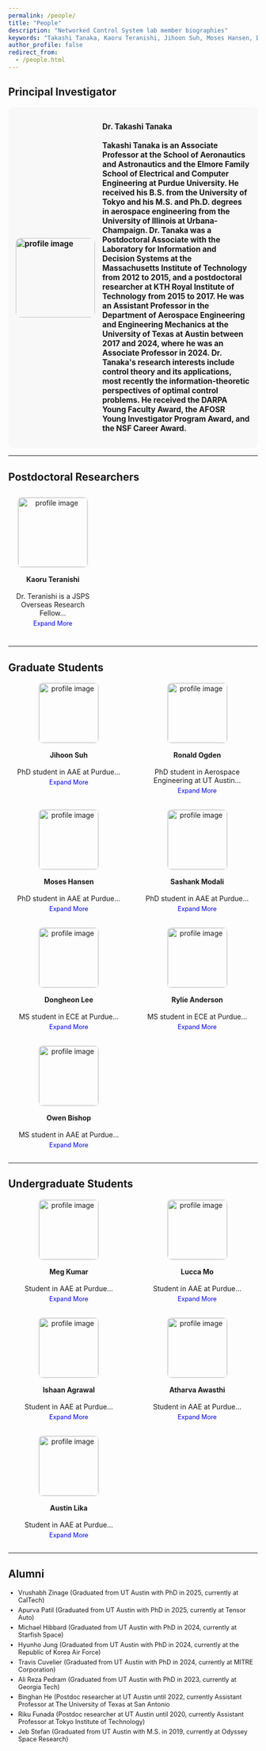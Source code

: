 ```yaml
---
permalink: /people/
title: "People"
description: "Networked Control System lab member biographies"
keywords: "Takashi Tanaka, Kaoru Teranishi, Jihoon Suh, Moses Hansen, Dongheon Lee, Apurva Patil, Ronald Ogden, Rylie Anderson"
author_profile: false
redirect_from:
  - /people.html
---
```


<style>
.grid-container {
    display: grid;
    gap: 20px;
    justify-content: center;
}

.principal-investigator {
    display: flex;
    align-items: center;
    font-size: 1.1em;
    font-weight: bold;
    background-color: #f8f8f8;
    padding: 15px;
    border-radius: 10px;
    margin-bottom: 15px;
}

.principal-investigator img {
    width: 160px;
    height: auto;
    border-radius: 10px;
    margin-right: 15px;
}

.postdocs-grid {
    display: grid;
    grid-template-columns: repeat(3, minmax(180px, 1fr));
    gap: 15px;
    text-align: center;
}

.postdocs-grid .person-box img {
    width: 140px;
    height: auto;
    border: 2px solid #f0f0f0;
    border-radius: 10px;
}

.postdocs-grid .person-box {
    font-size: 1em;
    padding: 10px;
}

.graduate-grid {
    display: grid;
    grid-template-columns: repeat(auto-fill, minmax(200px, 1fr));
    gap: 15px;
    background: none;
    padding: 0;
}

.undergrad-grid {
    display: grid;
    grid-template-columns: repeat(auto-fill, minmax(200px, 1fr));
    gap: 15px;
    background: none;
    padding: 0;
}

.person-box {
    background: none;
    padding: 0;
    text-align: center;
    border-radius: 0;
}

.person-box img {
    width: 120px;
    height: auto;
    border: 2px solid #f0f0f0;
    border-radius: 10px;
}

.read-more {
    color: blue;
    cursor: pointer;
    font-size: 0.9em;
    display: block;
    margin-top: 5px;
}

.full-bio {
    display: none;
    font-size: 0.9em;
}

.alumni ul {
    list-style-type: disc;
    padding-left: 20px;
    margin: 10px 0;
}

.alumni li {
    margin-bottom: 5px;
    font-size: 0.9em;
}
</style>

<script>
function toggleBio(id) {
    var shortBio = document.getElementById("short-" + id);
    var fullBio = document.getElementById("full-" + id);
    var button = document.getElementById("btn-" + id);

    if (fullBio.style.display === "none") {
        fullBio.style.display = "block";
        shortBio.style.display = "none";
        button.innerText = "Show Less";
    } else {
        fullBio.style.display = "none";
        shortBio.style.display = "inline";
        button.innerText = "Expand More";
    }
}
</script>

## Principal Investigator
<div class="principal-investigator">
  <img src="/images/tanaka-199x300.jpg" alt="profile image">
  <p>
    <strong>Dr. Takashi Tanaka</strong><br><br>
    Takashi Tanaka is an Associate Professor at the School of Aeronautics and Astronautics and the Elmore Family School of Electrical and Computer Engineering at Purdue University.
He received his B.S. from the University of Tokyo and his M.S. and Ph.D. degrees in aerospace engineering from the University of Illinois at Urbana-Champaign.  Dr. Tanaka was a Postdoctoral Associate with the Laboratory for Information and Decision Systems at the Massachusetts Institute of Technology from 2012 to 2015, and a postdoctoral researcher at KTH Royal Institute of Technology from 2015 to 2017. He was an Assistant Professor in the Department of Aerospace Engineering and Engineering Mechanics at the University of Texas at Austin between 2017 and 2024, where he was an Associate Professor in 2024. Dr. Tanaka's research interests include control theory and its applications, most recently the information-theoretic perspectives of optimal control problems. He received the DARPA Young Faculty Award, the AFOSR Young Investigator Program Award, and the NSF Career Award.
  </p>
</div>

---

## Postdoctoral Researchers
<div class="postdocs-grid">
  <div class="person-box">
    <img src="/images/profile_zoom-1-240x300.png" alt="profile image">
    <p>
      <strong>Kaoru Teranishi</strong><br><br>
      <span id="short-kaoru">Dr. Teranishi is a JSPS Overseas Research Fellow...</span>
      <span id="full-kaoru" class="full-bio">
        of the Japan Society for the Promotion of Science and a visiting scholar at the School of Aeronautics and Astronautics at Purdue University. He received his Ph.D. in mechanical and intelligent systems engineering from the University of Electro-Communications, Tokyo, Japan, in 2024. <a href="https://kaoruteranishi.xyz/">Website</a>
      </span>
      <span id="btn-kaoru" class="read-more" onclick="toggleBio('kaoru')">Expand More</span>
    </p>
  </div>
</div>

---

## Graduate Students
<div class="graduate-grid">

  <div class="person-box">
    <img src="/images/jihoon.jpeg" alt="profile image">
    <p>
      <strong>Jihoon Suh</strong><br><br>
      <span id="short-jihoon">PhD student in AAE at Purdue...</span>
      <span id="full-jihoon" class="full-bio">
        My current research is on encrypted control, where the objective is to protect the privacy of sensitive data such as personal, financial, or strategically valuable information while they are being processed by a control system. I served in the US Army for 6 years. <a href="https://jsuh9.github.io/">Website</a>
      </span>
      <span id="btn-jihoon" class="read-more" onclick="toggleBio('jihoon')">Expand More</span>
    </p>
  </div>

  <div class="person-box">
    <img src="/images/ronnie.jpg" alt="profile image">
    <p>
      <strong>Ronald Ogden</strong><br><br>
      <span id="short-ronnie">PhD student in Aerospace Engineering at UT Austin...</span>
      <span id="full-ronnie" class="full-bio">
        My research interests include event-based estimation and stochastic control. Prior to coming to UT, I was a flight test engineer at Wisk Aero, where I tested autonomous eVTOL aircraft. In my free time, I enjoy climbing, language learning, and puzzle solving.
      </span>
      <span id="btn-ronnie" class="read-more" onclick="toggleBio('ronnie')">Expand More</span>
    </p>
  </div>

  <div class="person-box">
    <img src="/images/moses.jpg" alt="profile image">
    <p>
      <strong>Moses Hansen</strong><br><br>
      <span id="short-moses">PhD student in AAE at Purdue...</span>
      <span id="full-moses" class="full-bio">
        Moses is a PhD student in the School of Aeronautics and Astronautics at Purdue University. He earned his Bachelor’s degree in Mathematics from Brigham Young University in 2024, where he applied deep learning methods on the computer vision team in the Record Linking Lab. He also worked with the Air Force Research Laboratory, developing deep reinforcement learning techniques for competitive, high-stakes multi-agent satellite control scenarios. His current research combines information theory with classical control to design autonomous systems capable of deception-resistant path planning in competitive, multi-agent environments. In his free time, he enjoys cooking, lifting weights, and spending time outdoors.
      </span>
      <span id="btn-moses" class="read-more" onclick="toggleBio('moses')">Expand More</span>
    </p>
  </div>

  <div class="person-box">
    <img src="/images/sashank.jpg" alt="profile image">
    <p>
      <strong>Sashank Modali</strong><br><br>
      <span id="short-sashank">PhD student in AAE at Purdue...</span>
      <span id="full-sashank" class="full-bio">
        My research interests lie at the intersection of robotics, multi-agent systems, and stochastic control. Prior to joining Purdue, I completed my Bachelor's degree in Aerospace Engineering from IIT Madras, India. In my spare time, I enjoy playing squash and traveling.
      </span>
      <span id="btn-sashank" class="read-more" onclick="toggleBio('sashank')">Expand More</span>
    </p>
  </div>

  <div class="person-box">
    <img src="/images/dongheon.jpeg" alt="profile image">
    <p>
      <strong>Dongheon Lee</strong><br><br>
      <span id="short-dongheon">MS student in ECE at Purdue...</span>
      <span id="full-dongheon" class="full-bio">
        My research interests include task allocation and path planning for multi-agent systems. Prior to coming to Purdue, I worked as a software engineer at EpiSci and Applied Intuition, where I developed autonomous small UAV applications. In my free time, I enjoy playing soccer, running, and watching movies.
      </span>
      <span id="btn-dongheon" class="read-more" onclick="toggleBio('dongheon')">Expand More</span>
    </p>
  </div>

  <div class="person-box">
    <img src="/images/rylie.png" alt="profile image">
    <p>
      <strong>Rylie Anderson</strong><br><br>
      <span id="short-rylie">MS student in ECE at Purdue...</span>
      <span id="full-rylie" class="full-bio">
        My research interests are in control theory and aerospace. Prior to joining Purdue, I completed my Bachelor's in Computer Science at the US Air Force Academy. Outside of research and classes, I enjoy running, reading, and jiu-jitsu.
      </span>
      <span id="btn-rylie" class="read-more" onclick="toggleBio('rylie')">Expand More</span>
    </p>
  </div>

  <div class="person-box">
    <img src="/images/owen.PNG" alt="profile image">
    <p>
      <strong>Owen Bishop</strong><br><br>
      <span id="short-owen">MS student in AAE at Purdue...</span>
      <span id="full-owen" class="full-bio">
        My research interests are primarily focused on event-based sensing and transmission, with applications to control systems. I completed my Bachelor’s in Electrical Engineering from Purdue University. In my free time, I enjoy reading science-fiction and fantasy books, and playing board games.
      </span>
      <span id="btn-owen" class="read-more" onclick="toggleBio('owen')">Expand More</span>
    </p>
  </div>

</div>

---

## Undergraduate Students

<div class="undergrad-grid">
  <div class="person-box">
    <img src="/images/meg.png" alt="profile image">
    <p>
      <strong>Meg Kumar</strong><br><br>
      <span id="short-meg">Student in AAE at Purdue...</span>
      <span id="full-meg" class="full-bio">
        My name is Meg Kumar and I am a junior study aerospace engineering. In this lab, I am focusing on working with the pencil balancing project, specifically the mechanic side. I enjoy working with the physical system of the invented pendulum project, so I am developing robotic arms to assist with the balancing aspect. Another part of the project I am working on is the image processing with event cameras, to provide information to the system.
      </span>
      <span id="btn-meg" class="read-more" onclick="toggleBio('meg')">Expand More</span>
    </p>
  </div>

  <div class="person-box">
    <img src="/images/lucca.jpg" alt="profile image">
    <p>
      <strong>Lucca Mo</strong><br><br>
      <span id="short-lucca">Student in AAE at Purdue...</span>
      <span id="full-lucca" class="full-bio">
        I am studying the dynamics of a falling pencil as a model for an unstable control system. I am deriving the equations of motion and converting them into a state–space representation (A,B,C,D) to analyze stability, while also building MATLAB simulations to visualize how the pencil behaves over time, including plots of its angle response. I am preparing a poster for the Fall Undergraduate Research Conference to present the modeling and simulation results. In addition, I am contributing to the experimental side by helping with the setup and testing of the pencil-balancing apparatus, documenting my work with notes and photos.
      </span>
      <span id="btn-lucca" class="read-more" onclick="toggleBio('lucca')">Expand More</span>
    </p>
  </div>

  <div class="person-box">
    <img src="/images/ishaan.png" alt="profile image">
    <p>
      <strong>Ishaan Agrawal</strong><br><br>
      <span id="short-ishaan">Student in AAE at Purdue...</span>
      <span id="full-ishaan" class="full-bio">
        My research interests include optimal control for aerospace and autonomous systems; recently, I'm interested in how model predictive control can be adapted for security. I like soccer and astrophotography.
      </span>
      <span id="btn-ishaan" class="read-more" onclick="toggleBio('ishaan')">Expand More</span>
    </p>
  </div>

  <div class="person-box">
    <img src="/images/atharva.jpg" alt="profile image">
    <p>
      <strong>Atharva Awasthi</strong><br><br>
      <span id="short-atharva">Student in AAE at Purdue...</span>
      <span id="full-atharva" class="full-bio">
        My research interests include optimal control methods for trajectory and path planning, estimation, astrodynamics, and competitive systems. In my free time, I enjoy cooking, dancing, and playing board games.
      </span>
      <span id="btn-atharva" class="read-more" onclick="toggleBio('atharva')">Expand More</span>
    </p>
  </div>

  <div class="person-box">
    <img src="/images/austin.jpg" alt="profile image">
    <p>
      <strong>Austin Lika</strong><br><br>
      <span id="short-austin">Student in AAE at Purdue...</span>
      <span id="full-austin" class="full-bio">
        My research interests include optimal control methods for trajectory and path planning, estimation, astrodynamics, and competitive systems. In my free time, I enjoy cooking, dancing, and playing board games.
      </span>
      <span id="btn-austin" class="read-more" onclick="toggleBio('austin')">Expand More</span>
    </p>
  </div>
</div>

---

## Alumni
<div class="alumni">
  <ul>
    <li>Vrushabh Zinage (Graduated from UT Austin with PhD in 2025, currently at CalTech)</li>
    <li>Apurva Patil (Graduated from UT Austin with PhD in 2025, currently at Tensor Auto)</li>
    <li>Michael Hibbard (Graduated from UT Austin with PhD in 2024, currently at Starfish Space)</li>
    <li>Hyunho Jung (Graduated from UT Austin with PhD in 2024, currently at the Republic of Korea Air Force)</li>
    <li>Travis Cuvelier (Graduated from UT Austin with PhD in 2024, currently at MITRE Corporation)</li>
    <li>Ali Reza Pedram (Graduated from UT Austin  with PhD in 2023, currently at Georgia Tech)</li>
    <li>Binghan He (Postdoc researcher at UT Austin until 2022, currently Assistant Professor at The University of Texas at San Antonio</li>
    <li>Riku Funada (Postdoc researcher at UT Austin until 2020, currently Assistant Professor at Tokyo Institute of Technology)</li>
    <li>Jeb Stefan (Graduated from UT Austin with M.S. in 2019, currently at Odyssey Space Research)</li>
  </ul>
</div>
